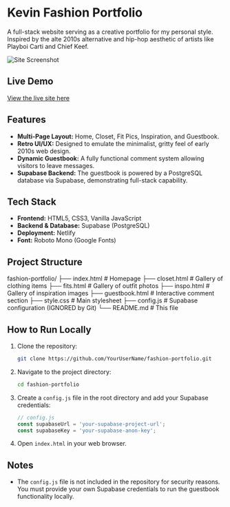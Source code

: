 # Kevin Fashion Portfolio

A full-stack website serving as a creative portfolio for my personal style. Inspired by the alte 2010s alternative and hip-hop aesthetic of artists like Playboi Carti and Chief Keef.

![Site Screenshot](https://via.placeholder.com/800x400?text=Screenshot+Of+Your+Site+Here)

## Live Demo

[View the live site here](https://your-fashion-site.netlify.app)

## Features

*   **Multi-Page Layout:** Home, Closet, Fit Pics, Inspiration, and Guestbook.
*   **Retro UI/UX:** Designed to emulate the minimalist, gritty feel of early 2010s web design.
*   **Dynamic Guestbook:** A fully functional comment system allowing visitors to leave messages.
*   **Supabase Backend:** The guestbook is powered by a PostgreSQL database via Supabase, demonstrating full-stack capability.

## Tech Stack

*   **Frontend:** HTML5, CSS3, Vanilla JavaScript
*   **Backend & Database:** Supabase (PostgreSQL)
*   **Deployment:** Netlify
*   **Font:** Roboto Mono (Google Fonts)

## Project Structure
fashion-portfolio/
├── index.html # Homepage
├── closet.html # Gallery of clothing items
├── fits.html # Gallery of outfit photos
├── inspo.html # Gallery of inspiration images
├── guestbook.html # Interactive comment section
├── style.css # Main stylesheet
├── config.js # Supabase configuration (IGNORED by Git)
└── README.md # This file

## How to Run Locally

1.  Clone the repository:
    ```bash
    git clone https://github.com/YourUserName/fashion-portfolio.git
    ```
2.  Navigate to the project directory:
    ```bash
    cd fashion-portfolio
    ```
3.  Create a `config.js` file in the root directory and add your Supabase credentials:
    ```javascript
    // config.js
    const supabaseUrl = 'your-supabase-project-url';
    const supabaseKey = 'your-supabase-anon-key';
    ```
4.  Open `index.html` in your web browser.

## Notes

*   The `config.js` file is not included in the repository for security reasons. You must provide your own Supabase credentials to run the guestbook functionality locally.
